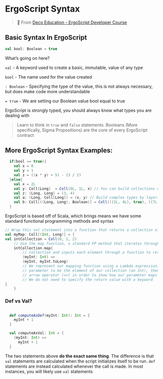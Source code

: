 # ErgoScript Syntax

> 🔗 From [Deco Education - ErgoScript Developer Course](https://github.com/DeCo-Education/ErgoScript-Developer-Course/blob/main/Class-Documents/Class-1/Materials/Class1.MD)


## Basic Syntax In ErgoScript

```scala
val bool: Boolean = true

```

What’s going on here?

`val` - A keyword used to create a basic, immutable, value of any type

`bool` - The name used for the value created

`: Boolean` - Specifying the type of the value, this is not always necessary, but does make code more understandable

`= true` - We are setting our Boolean value bool equal to true

ErgoScript is strongly typed, you should always know what types you are dealing with

> Learn to think in `true` and `false` statements. Booleans (More specifically, Sigma Propositions) are the core of every ErgoScript contract

## More ErgoScript Syntax Examples:

```scala
  if(bool == true){
    val x = 0
    val y = 1
    val z = ((x * y) + 5) - (3 / 2)
  }else{
    val x = 2L
    val y: Coll[Long]  = Coll(0L, 1L, x) // You can build collections of elements
    val z: (Long, Long) = (3, 4)
    val a: (Long, Coll[Long]) = (x, y) // Build complex types by layering together pairs and colls
    val b: Coll[((Long, Long), Boolean)] = Coll(((2L, 4L), true), ((7L, 2L), false))
  }

```

ErgoScript is based off of Scala, which brings means we have some standard functional programming methods and syntax

```scala
// Wrap this val statement into a function that returns a collection of integers paired with longs
val myMap: Coll[(Int, Long)] = {      
val intCollection = Coll(0, 1, 2)
    // Use the map function, a standard FP method that iterates through the entire
    intCollection.map{
        // collection and inputs each element through a function to return a collection of outputs.                  
        (myInt: Int) =>                   
        (myInt, myInt.toLong)
        // We represent our mapping function using a Lambda expression, we define the
        // parameter to be the element of our collection (an Int), then use the
        // arrow operator (=>) in order to show how our parameter maps to an output.
        // We do not need to specify the return value with a keyword        
}                                      
    }

```

### Def vs Val?

```scala

  def computeAsDef(myInt: Int): Int = {
    myInt + 1
  }

  val computeAsVal: Int = {
    (myInt: Int) =>
      myInt + 1
  }

```

The two statements above **do the exact same thing**. The difference is that `val` statements are calculated when the script initializes itself to be run. `def` statements are instead calculated whenever the call is made.
In most instances, you will likely use `val` statements

